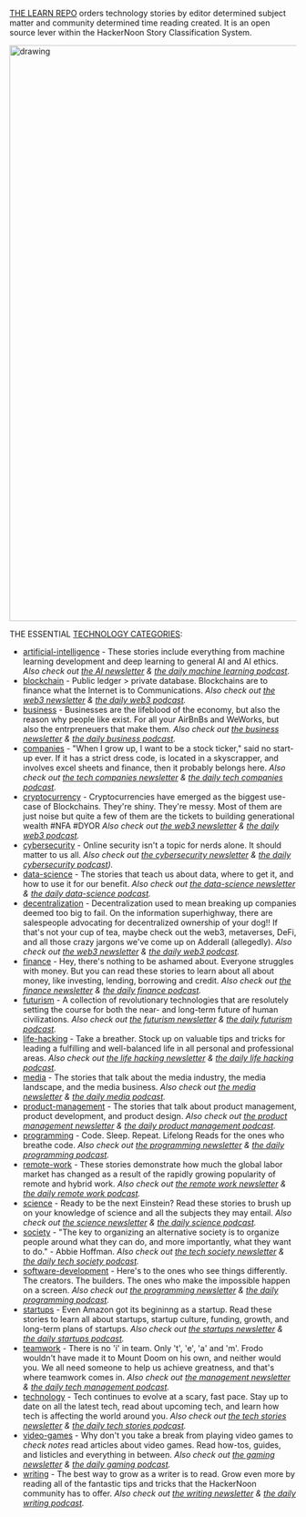 [THE LEARN REPO](https://learnrepo.com) orders technology stories by editor determined subject matter and community determined time reading created. It is an open source lever within the HackerNoon Story Classification System. 

<img src="g.gif" alt="drawing" width="1012"/>

THE ESSENTIAL [TECHNOLOGY CATEGORIES](https://hackernoon.com/c/):

* [artificial-intelligence](./artificial-intelligence/README.md) - These stories include everything from machine learning development and deep learning to general AI and AI ethics. <i>Also check out [the AI newsletter](https://hackernoon.com/c/ai/) & [the daily machine learning podcast](https://open.spotify.com/show/0AU4HZ2vd8uRqqE1HwHopq?si=2a452014a6bd49a6&nd=1).</i>
* [blockchain](./blockchain/README.md) - Public ledger > private database. Blockchains are to finance what the Internet is to Communications. <i>Also check out [the web3 newsletter](https://hackernoon.com/c/web3/) & [the daily web3 podcast](https://feeds.transistor.fm/web3-tech-brief-by-hackernoon).</i>
* [business](./business/README.md) - Businesses are the lifeblood of the economy, but also the reason why people like <enter billionaire name here> exist. For all your AirBnBs and WeWorks, but also the entrpreneuers that make them. <i>Also check out [the business newsletter](https://hackernoon.com/c/business/) & [the daily business podcast](https://feeds.transistor.fm/business-tech-brief-by-hackernoon).</i>
* [companies](./companies/README.md) - "When I grow up, I want to be a stock ticker," said no start-up ever. If it has a strict dress code, is located in a skyscrapper, and involves excel sheets and finance, then it probably belongs here. <i>Also check out [the tech companies newsletter](https://hackernoon.com/c/tech-companies/) & [the daily tech companies podcast](https://feeds.transistor.fm/tech-companies-tech-brief-by-hackernoon).</i>
* [cryptocurrency](./cryptocurrency/README.md) - Cryptocurrencies have emerged as the biggest use-case of Blockchains. They're shiny. They're messy. Most of them are just noise but quite a few of them are the tickets to building generational wealth #NFA #DYOR <i>Also check out [the web3 newsletter](https://hackernoon.com/c/web3/) & [the daily web3 podcast](https://feeds.transistor.fm/web3-tech-brief-by-hackernoon).</i>
* [cybersecurity](./cybersecurity/README.md) - Online security isn't a topic for nerds alone. It should matter to us all. <i>Also check out [the cybersecurity newsletter](https://hackernoon.com/c/cybersecurity/) & [the daily cybersecurity podcast](https://open.spotify.com/show/5fnGoav56bJONWfcu92m5A)).</i>
* [data-science](./data-science/README.md) - The stories that teach us about data, where to get it, and how to use it for our benefit. <i>Also check out [the data-science newsletter](https://hackernoon.com/c/data-science/) & [the daily data-science podcast](https://open.spotify.com/show/4ZS9ySGRtLRSZcdCjCPSo7).</i>
* [decentralization](./decentralization/README.md) - Decentralization used to mean breaking up companies deemed too big to fail. On the information superhighway, there are salespeople advocating for decentralized ownership of your dog!! If that's not your cup of tea, maybe check out the web3, metaverses, DeFi, and all those crazy jargons we've come up on Adderall (allegedly). <i>Also check out [the web3 newsletter](https://hackernoon.com/c/web3/) & [the daily web3 podcast](https://feeds.transistor.fm/web3-tech-brief-by-hackernoon).</i>
* [finance](./finance/README.md) - Hey, there's nothing to be ashamed about. Everyone struggles with money. But you can read these stories to learn about all about money, like investing, lending, borrowing and credit. <i>Also check out [the finance newsletter](https://hackernoon.com/c/finance/) & [the daily finance podcast](https://feeds.transistor.fm/finance-tech-brief-by-hackernoon).</i>
* [futurism](./futurism/README.md) - A collection of revolutionary technologies that are resolutely setting the course for both the near- and long-term future of human civilizations. <i>Also check out [the futurism newsletter](https://hackernoon.com/c/futurism/) & [the daily futurism podcast](https://feeds.transistor.fm/futurism-tech-brief-by-hackernoon).</i>
* [life-hacking](./life-hacking/README.md) - Take a breather. Stock up on valuable tips and tricks for leading a fulfilling and well-balanced life in all personal and professional areas. <i>Also check out [the life hacking newsletter](https://hackernoon.com/c/life-hacking/) & [the daily life hacking podcast](https://open.spotify.com/show/5UJR6evTNjZvdsXZnB4Js3).</i>
* [media](./media/README.md) - The stories that talk about the media industry, the media landscape, and the media business. <i>Also check out [the media newsletter](https://hackernoon.com/c/media/) & [the daily media podcast](https://feeds.transistor.fm/media-tech-brief-by-hackernoon).</i>
* [product-management](./product-management/README.md) - The stories that talk about product management, product development, and product design. <i>Also check out [the product management newsletter](https://hackernoon.com/c/product-management/) & [the daily product management podcast](https://open.spotify.com/show/1CjW6dEFDKY1eaSFgYTtcA).</i>
* [programming](./programming/README.md) - Code. Sleep. Repeat. Lifelong Reads for the ones who breathe code. <i>Also check out [the programming newsletter](https://hackernoon.com/c/programming/) & [the daily programming podcast](https://open.spotify.com/show/48oZzCoJiPlDl6HW0eB4GG).</i>
* [remote-work](./remote-work/README.md) - These stories demonstrate how much the global labor market has changed as a result of the rapidly growing popularity of remote and hybrid work. <i>Also check out [the remote work newsletter](https://hackernoon.com/c/remote-work) & [the daily remote work podcast](https://open.spotify.com/show/2M1669iteJCE0pdMTFM9bX).</i>
* [science](./science/README.md) - Ready to be the next Einstein? Read these stories to brush up on your knowledge of science and all the subjects they may entail. <i>Also check out [the science newsletter](https://hackernoon.com/c/science/) & [the daily science podcast](https://open.spotify.com/show/00jNiM9XZ8nczFRS7wDshi).</i>
* [society](./society/README.md) - "The key to organizing an alternative society is to organize people around what they can do, and more importantly, what they want to do." - Abbie Hoffman. <i>Also check out [the tech society newsletter](https://hackernoon.com/c/society/) & [the daily tech society podcast](https://open.spotify.com/show/1rBnM14hhZbgSwS7nmarxj).</i>
* [software-development](./software-development/README.md) - Here's to the ones who see things differently. The creators. The builders. The ones who make the impossible happen on a screen. <i>Also check out [the programming newsletter](https://hackernoon.com/c/programming/) & [the daily programming podcast](https://open.spotify.com/show/48oZzCoJiPlDl6HW0eB4GG).</i>
* [startups](./startups/README.md) - Even Amazon got its begininng as a startup. Read these stories to learn all about startups, startup culture, funding, growth, and long-term plans of startups. <i>Also check out [the startups newsletter](https://hackernoon.com/c/startups/) & [the daily startups podcast](https://open.spotify.com/show/3cNgk1RxD1M0uRedFEfXJV).</i>
* [teamwork](./teamwork/README.md) - There is no 'i' in team. Only 't', 'e', 'a' and 'm'. Frodo wouldn't have made it to Mount Doom on his own, and neither would you. We all need someone to help us achieve greatness, and that's where teamwork comes in. <i>Also check out [the management newsletter](https://hackernoon.com/c/management/) & [the daily tech management podcast](https://open.spotify.com/show/6O9liUTXekuXyAbzySRBwZ).</i>
* [technology](./technology/README.md) - Tech continues to evolve at a scary, fast pace. Stay up to date on all the latest tech, read about upcoming tech, and learn how tech is affecting the world around you. <i>Also check out [the tech stories newsletter](https://hackernoon.com/c/tech-stories/) & [the daily tech stories podcast](https://open.spotify.com/show/2vK7kPeIGkyBxmJbqEfYXU).</i>
* [video-games](./video-games/README.md) - Why don't you take a break from playing video games to *check notes* read articles about video games. Read how-tos, guides, and listicles and everything in between. <i>Also check out [the gaming newsletter](https://hackernoon.com/c/gaming) & [the daily gaming podcast](https://open.spotify.com/show/6ngot5nqtO7D7jXlZa24bM).</i>
* [writing](./writing/README.md) - The best way to grow as a writer is to read. Grow even more by reading all of the fantastic tips and tricks that the HackerNoon community has to offer. <i>Also check out [the writing newsletter](https://hackernoon.com/c/writing) & [the daily writing podcast](https://open.spotify.com/show/73JKSwpKzVvIMexPoyARzM).</i>
